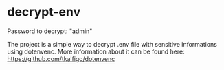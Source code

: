 # decrypt-env

Password to decrypt: "admin"

The project is a simple way to decrypt .env file with sensitive informations using dotenvenc.
More information about it can be found here: https://github.com/tkalfigo/dotenvenc
